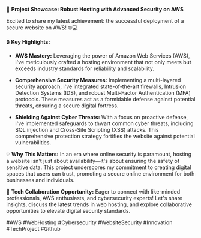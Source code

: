 🚀 **Project Showcase: Robust Hosting with Advanced Security on AWS**

Excited to share my latest achievement: the successful deployment of a secure website on AWS! 🌐💻

🔒 **Key Highlights:**
- **AWS Mastery:** Leveraging the power of Amazon Web Services (AWS), I've meticulously crafted a hosting environment that not only meets but exceeds industry standards for reliability and scalability.

- **Comprehensive Security Measures:** Implementing a multi-layered security approach, I've integrated state-of-the-art firewalls, Intrusion Detection Systems (IDS), and robust Multi-Factor Authentication (MFA) protocols. These measures act as a formidable defense against potential threats, ensuring a secure digital fortress.

- **Shielding Against Cyber Threats:** With a focus on proactive defense, I've implemented safeguards to thwart common cyber threats, including SQL injection and Cross-Site Scripting (XSS) attacks. This comprehensive protection strategy fortifies the website against potential vulnerabilities.

💡 **Why This Matters:**
In an era where online security is paramount, hosting a website isn't just about availability—it's about ensuring the safety of sensitive data. This project underscores my commitment to creating digital spaces that users can trust, promoting a secure online environment for both businesses and individuals.

🔗 **Tech Collaboration Opportunity:**
Eager to connect with like-minded professionals, AWS enthusiasts, and cybersecurity experts! Let's share insights, discuss the latest trends in web hosting, and explore collaborative opportunities to elevate digital security standards.

#AWS #WebHosting #Cybersecurity #WebsiteSecurity #Innovation #TechProject #Github
